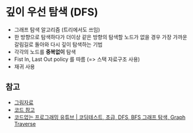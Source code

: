 # 깊이 우선 탐색 (DFS)

- 그래프 탐색 알고리즘 (트리에서도 쓰임)
- 한 방향으로 탐색하다가 더이상 같은 방향의 탐색할 노드가 없을 경우 가장 가까운 갈림길로 돌아와 다시 깊이 탐색하는 기법
- 각각의 노드를 **중복없이** 탐색
- Fist In, Last Out policy 를 따름 (=> 스택 자료구조 사용)
- 재귀 사용

## 참고

- [그림자료](https://github.com/trekhleb/javascript-algorithms/tree/master/src/algorithms/tree/depth-first-search)
- [코드 참고](https://cyc1am3n.github.io/2019/04/26/bfs_dfs_with_python.html)
- [코드없는 프로그래밍 유튜브 | 코딩테스트, 초급, DFS, BFS 그래프 탐색, Graph Traverse](https://www.youtube.com/watch?v=gl5RhtU2mF8&list=PLDV-cCQnUlIZH0wklfVG1IN9ks4g92oN7&index=3)
